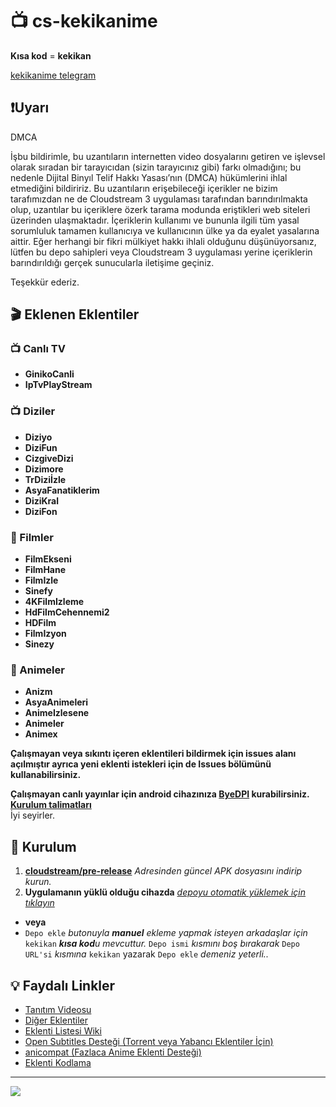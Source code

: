 # 📺 cs-kekikanime

**Kısa kod** = **kekikan**

[kekikanime telegram](https://t.me/kekikanime)

## ❗Uyarı

DMCA

İşbu bildirimle, bu uzantıların internetten video dosyalarını getiren ve işlevsel olarak sıradan bir tarayıcıdan (sizin tarayıcınız gibi) farkı olmadığını; bu nedenle Dijital Binyıl Telif Hakkı Yasası’nın (DMCA) hükümlerini ihlal etmediğini bildiririz. Bu uzantıların erişebileceği içerikler ne bizim tarafımızdan ne de Cloudstream 3 uygulaması tarafından barındırılmakta olup, uzantılar bu içeriklere özerk tarama modunda eriştikleri web siteleri üzerinden ulaşmaktadır. İçeriklerin kullanımı ve bununla ilgili tüm yasal sorumluluk tamamen kullanıcıya ve kullanıcının ülke ya da eyalet yasalarına aittir. Eğer herhangi bir fikri mülkiyet hakkı ihlali olduğunu düşünüyorsanız, lütfen bu depo sahipleri veya Cloudstream 3 uygulaması yerine içeriklerin barındırıldığı gerçek sunucularla iletişime geçiniz.

Teşekkür ederiz.


## 🎬 Eklenen Eklentiler

### 📺 Canlı TV
- **GinikoCanli**
- **IpTvPlayStream**

### 📺 Diziler
- **Diziyo**
- **DiziFun**
- **CizgiveDizi**
- **Dizimore**
- **TrDiziİzle**
- **AsyaFanatiklerim**
- **DiziKral**
- **DiziFon**

### 🍿 Filmler
- **FilmEkseni**
- **FilmHane**
- **FilmIzle**
- **Sinefy**
- **4KFilmIzleme**
- **HdFilmCehennemi2**
- **HDFilm**
- **FilmIzyon**
- **Sinezy**

### 🎥 Animeler
- **Anizm**
- **AsyaAnimeleri**
- **AnimeIzlesene**
- **Animeler**
- **Animex**

  
**Çalışmayan veya sıkıntı içeren eklentileri bildirmek için issues alanı açılmıştır ayrıca yeni eklenti istekleri için de Issues bölümünü kullanabilirsiniz.**


**Çalışmayan canlı yayınlar için android cihazınıza [ByeDPI](https://github.com/dovecoteescapee/ByeDPIAndroid/releases/download/v1.2.0/byedpi-1.2.0.apk) kurabilirsiniz. [Kurulum talimatları](https://www.technopat.net/sosyal/konu/android-vpn-olmadan-sinirsiz-erisim-byedpi.3564707/)**                                                                                                                                                                        
İyi seyirler.

## 💾 Kurulum

1. **[cloudstream/pre-release](https://github.com/recloudstream/cloudstream/releases/tag/pre-release)** _Adresinden güncel APK dosyasını indirip kurun._
2. **Uygulamanın yüklü olduğu cihazda** _[depoyu otomatik yüklemek için tıklayın](https://raw.githubusercontent.com/Kraptor123/cs-kekikanime/refs/heads/master/repo.json)_
  - **veya**
  - `Depo ekle` _butonuyla **manuel** ekleme yapmak isteyen arkadaşlar için_ `kekikan` _**kısa kod**u mevcuttur._ `Depo ismi` _kısmını boş bırakarak_ `Depo URL'si` _kısmına_ `kekikan` yazarak `Depo ekle` _demeniz yeterli.._

## 💡 Faydalı Linkler

- [Tanıtım Videosu](https://www.youtube.com/watch?v=CiYK7zrP00c)
- [Diğer Eklentiler](https://rentry.org/cs3-repos)
- [Eklenti Listesi Wiki](https://cloudstream.miraheze.org/wiki/List_of_extensions)
- [Open Subtitles Desteği (Torrent veya Yabancı Eklentiler İçin)](https://recloudstream.github.io/csdocs/integrations/opensubtitles/)
- [anicompat (Fazlaca Anime Eklenti Desteği)](https://youtu.be/0Gl48lL7e9Y)
- [Eklenti Kodlama](https://www.youtube.com/watch?v=gWECdddixyA)

---

<a href="https://github.com/Kraptor123/cs-kekikanime/graphs/contributors?selectedMetric=additions" target="_blank">
  <img src="https://contrib.rocks/image?repo=Kraptor123/cs-kekikanime" />
</a>
